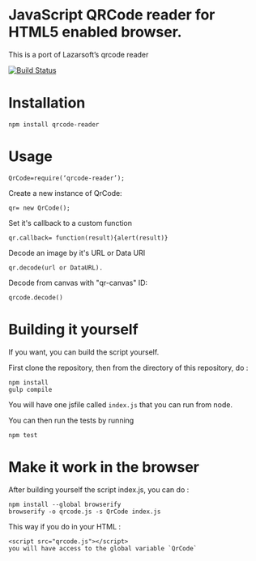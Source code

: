 # JavaScript QRCode reader for HTML5 enabled browser.

This is a port of Lazarsoft’s qrcode reader

[![Build Status](https://travis-ci.org/edi9999/jsqrcode.svg?branch=master&style=flat)](https://travis-ci.org/edi9999/jsqrcode)

# Installation

    npm install qrcode-reader

# Usage

    QrCode=require(‘qrcode-reader’);

Create a new instance of QrCode:

    qr= new QrCode();

Set it's callback to a custom function

    qr.callback= function(result){alert(result)}

Decode an image by it's URL or Data URI

    qr.decode(url or DataURL).

Decode from canvas with "qr-canvas" ID:

    qrcode.decode()

# Building it yourself

If you want, you can build the script yourself.

First clone the repository, then from the directory of this repository, do :

    npm install
    gulp compile

You will have one jsfile called `index.js` that you can run from node.

You can then run the tests by running

    npm test

# Make it work in the browser

After building yourself the script index.js, you can do :

    npm install --global browserify
    browserify -o qrcode.js -s QrCode index.js

This way if you do in your HTML :

    <script src="qrcode.js"></script>
    you will have access to the global variable `QrCode`
